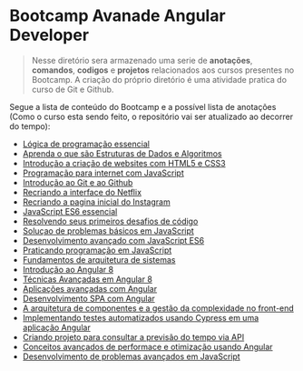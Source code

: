 # **Bootcamp Avanade Angular Developer**

> Nesse diretório sera armazenado uma serie de **anotações**, **comandos**, **codigos** e **projetos** relacionados aos cursos presentes no Bootcamp. A criação do próprio diretório é uma atividade pratica do curso de Git e Github.

Segue a lista de conteúdo do Bootcamp e a possível lista de anotações (Como o curso esta sendo feito, o repositório vai ser atualizado ao decorrer do tempo):

- [Lógica de programação essencial](https://github.com/OtavioKoike/DIO-Bootcamp-Avanade-Angular-Developer/tree/master/Anota%C3%A7%C3%B5es/Logica-de-Programacao)
- [Aprenda o que são Estruturas de Dados e Algoritmos](https://github.com/OtavioKoike/DIO-Bootcamp-Inter-Java-Developer/tree/master/Anota%C3%A7%C3%B5es/Estrutura-de-Dados)
- [Introdução a criação de websites com HTML5 e CSS3]()
- [Programação para internet com JavaScript]()
- [Introdução ao Git e ao Github](https://github.com/OtavioKoike/DIO-Bootcamp-Inter-Java-Developer/tree/master/Anota%C3%A7%C3%B5es/Git)
- [Recriando a interface do Netflix]()
- [Recriando a pagina inicial do Instagram]()
- [JavaScript ES6 essencial]()
- [Resolvendo seus primeiros desafios de código]()
- [Soluçao de problemas básicos em JavaScript]()
- [Desenvolvimento avançado com JavaScript ES6]()
- [Praticando programação em JavaScript]()
- [Fundamentos de arquitetura de sistemas]()
- [Introdução ao Angular 8]()
- [Técnicas Avançadas em Angular 8]()
- [Aplicações avançadas com Angular]()
- [Desenvolvimento SPA com Angular]()
- [A arquitetura de componentes e a gestão da complexidade no front-end]()
- [Implementando testes automatizados usando Cypress em uma aplicação Angular]()
- [Criando projeto para consultar a previsão do tempo via API]()
- [Conceitos avançados de performace e otimização usando Angular]()
- [Desenvolvimento de problemas avançados em JavaScript]()
